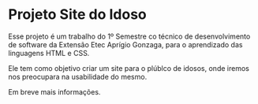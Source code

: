 ﻿# Projeto Site do Idoso

Esse projeto é um trabalho do 1º Semestre co técnico de desenvolvimento de software da Extensão Etec Aprígio Gonzaga, para o aprendizado das linguagens HTML e CSS.

Ele tem como objetivo criar um site para o plúblco de idosos, onde iremos nos preocupara na usabilidade do mesmo.

Em breve mais informações.
